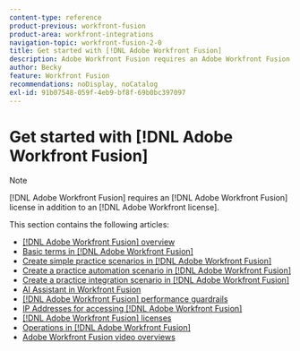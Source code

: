```yaml
---
content-type: reference
product-previous: workfront-fusion
product-area: workfront-integrations
navigation-topic: workfront-fusion-2-0
title: Get started with [!DNL Adobe Workfront Fusion]
description: Adobe Workfront Fusion requires an Adobe Workfront Fusion license in addition to an Adobe Workfront license.
author: Becky
feature: Workfront Fusion
recommendations: noDisplay, noCatalog
exl-id: 91b07548-059f-4eb9-bf8f-69b0bc397097
---
```

# Get started with [!DNL Adobe Workfront Fusion]

>[!NOTE]
>
>[!DNL Adobe Workfront Fusion] requires an [!DNL Adobe Workfront Fusion] license in addition to an [!DNL Adobe Workfront license].

This section contains the following articles:

* [[!DNL Adobe Workfront Fusion] overview](../../workfront-fusion/get-started/workfront-fusion-overview.md)
* [Basic terms in [!DNL Adobe Workfront Fusion]](../../workfront-fusion/get-started/basic-terms.md)
* [Create simple practice scenarios in [!DNL Adobe Workfront Fusion]](/help/quicksilver/workfront-fusion/get-started/build-practice-scenarios/create-practice-scenarios.md)
* [Create a practice automation scenario in [!DNL Adobe Workfront Fusion]](../../workfront-fusion/get-started/create-a-practice-automation-scenario.md)
* [Create a practice integration scenario in [!DNL Adobe Workfront Fusion]](../../workfront-fusion/get-started/create-a-practice-scenario.md)
* [AI Assistant in Workfront Fusion](/help/quicksilver/workfront-fusion/get-started/fusion-ai-assistant.md)
* [[!DNL Adobe Workfront Fusion] performance guardrails](../../workfront-fusion/get-started/fusion-performance-guardrails.md)
* [IP Addresses for accessing [!DNL Adobe Workfront Fusion]](../../workfront-fusion/get-started/ip-addresses-for-fusion.md)
* [[!DNL Adobe Workfront Fusion] licenses](../../workfront-fusion/get-started/license-automation-vs-integration.md)
* [Operations in [!DNL Adobe Workfront Fusion]](../../workfront-fusion/get-started/operations-in-workfront-fusion.md)
* [Adobe Workfront Fusion video overviews](/help/quicksilver/workfront-fusion/get-started/fusion-basics-videos.md)
